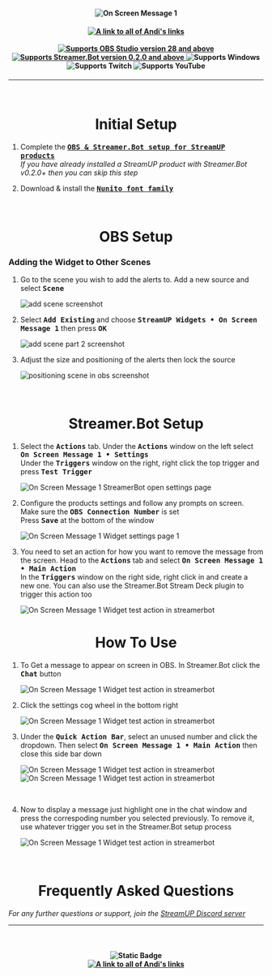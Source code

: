 <h4 align="center">
  <img src="../Assets/On Screen Message 1 Widget - Banner.png" alt="On Screen Message 1">
</h4>

<h4 align="center">
  <a href="https://doras.to/andilippi">
    <img alt="A link to all of Andi's links" src="https://img.shields.io/badge/Created%20by%20Andi%20Stone%20(Andilippi)-white?style=for-the-badge">
  </a>
  <br><br>
    <a href="https://obsproject.com">
        <img alt="Supports OBS Studio version 28 and above" src="https://img.shields.io/badge/OBS Studio-28%2B-FFFFFF?style=for-the-badge&labelColor=1e1a1d">
    </a>
    <a href="https://streamer.bot">
        <img alt="Supports Streamer.Bot version 0.2.0 and above" src="https://img.shields.io/badge/Streamer.Bot-v0.2.0+-%23FFFFFF?style=for-the-badge&labelColor=9038e8">
    </a>
    <img alt="Supports Windows" src="https://img.shields.io/badge/Windows-%23FFFFFF?style=for-the-badge&logo=windows&labelColor=00a2ed">
  <br>
  <img alt="Supports Twitch" src="https://img.shields.io/badge/Supports Twitch-6441a5?style=for-the-badge&logo=twitch&logoColor=white">
  <img alt="Supports YouTube" src="https://img.shields.io/badge/Supports YouTube-red?style=for-the-badge&logo=youtube&logoColor=white"> 
</h4>

---

<br>

<h1 align="center">Initial Setup
</h1>

1. Complete the <kbd><b><a href="https://github.com/StreamUPTips/ReadMe-Files/blob/main/StreamUP-Product-Install-Guide.md">OBS & Streamer.Bot setup for StreamUP products</b></kbd><br></a>
*If you have already installed a StreamUP product with Streamer.Bot v0.2.0+ then you can skip this step*

2. Download & install the <kbd><b><a href="https://fonts.google.com/specimen/Nunito">Nunito font family</b></kbd></a><br>

<br>

<h1 align="center">OBS Setup
</h1>
<h3>Adding the Widget to Other Scenes</h3>

1. Go to the scene you wish to add the alerts to. Add a new source and select <kbd><b>Scene</b></kbd><br>

    <img src="../Assets/On Screen Message 1 Widget - OBS Add Scene 1.png" alt="add scene screenshot"><br>

1. Select <kbd><b>Add Existing</b></kbd> and choose <kbd><b>StreamUP Widgets • On Screen Message 1</b></kbd> then press <kbd><b>OK</b></kbd><br>

    <img src="../Assets/On Screen Message 1 Widget - OBS Add Scene 2.png" alt="add scene part 2 screenshot"><br>

1. Adjust the size and positioning of the alerts then lock the source<br>

    <img src="../Assets/On Screen Message 1 Widget - Position In OBS.png" alt="positioning scene in obs screenshot">

<br>

<h1 align="center">
        Streamer.Bot Setup
</h1>

1. Select the <kbd><b>Actions</b></kbd> tab. Under the <kbd><b>Actions</b></kbd> window on the left select <kbd><b>On Screen Message 1 • Settings</b></kbd><br>
Under the <kbd><b>Triggers</b></kbd> window on the right, right click the top trigger and press <kbd><b>Test Trigger</b></kbd><br>

   <img src="../Assets/On Screen Message 1 Widget - Open Settings.png" alt="On Screen Message 1 StreamerBot open settings page"><br>

2. Configure the products settings and follow any prompts on screen. Make sure the <kbd><b>OBS Connection Number</b></kbd> is set<br>
Press <kbd><b>Save</b></kbd> at the bottom of the window<br>

    <img src="../Assets/On Screen Message 1 Widget - Settings 1.png" alt="On Screen Message 1 Widget settings page 1">

3. You need to set an action for how you want to remove the message from the screen. Head to the <kbd><b>Actions</b></kbd> tab and select <kbd><b>On Screen Message 1 • Main Action</b></kbd><br>
In the <kbd><b>Triggers</b></kbd> window on the right side, right click in and create a new one. You can also use the Streamer.Bot Stream Deck plugin to trigger this action too

      <img src="../Assets/On Screen Message 1 Widget - Chat 6.png" alt="On Screen Message 1 Widget test action in streamerbot"><br>

<h1 align="center">
        How To Use
</h1>

1. To Get a message to appear on screen in OBS. In Streamer.Bot click the <kbd><b>Chat</b></kbd> button 

      <img src="../Assets/On Screen Message 1 Widget - Chat 1.png" alt="On Screen Message 1 Widget test action in streamerbot"><br>

2. Click the settings cog wheel in the bottom right    

      <img src="../Assets/On Screen Message 1 Widget - Chat 2.png" alt="On Screen Message 1 Widget test action in streamerbot"><br>

3. Under the <kbd><b>Quick Action Bar</b></kbd>, select an unused number and click the dropdown. Then select <kbd><b>On Screen Message 1 • Main Action</b></kbd> then close this side bar down

      <img src="../Assets/On Screen Message 1 Widget - Chat 3.png" alt="On Screen Message 1 Widget test action in streamerbot"><br>
      <img src="../Assets/On Screen Message 1 Widget - Chat 4.png" alt="On Screen Message 1 Widget test action in streamerbot"><br>
<br>

4. Now to display a message just highlight one in the chat window and press the correspoding number you selected previously. To remove it, use whatever trigger you set in the Streamer.Bot setup process

      <img src="../Assets/On Screen Message 1 Widget - Chat 5.png" alt="On Screen Message 1 Widget test action in streamerbot"><br>

<br>

<h1 align="center">
        Frequently Asked Questions
</h1>

*For any further questions or support, join the [StreamUP Discord server](https://discord.com/invite/RnDKRaVCEu?)*

---

<br>

<h4 align="center">
  <img alt="Static Badge" src="https://img.shields.io/badge/A%20StreamUP%20Product-%23fc6caf?style=for-the-badge"><br>
  <a href="https://doras.to/andilippi">
    <img alt="A link to all of Andi's links" src="https://img.shields.io/badge/Created%20by%20Andi%20Stone%20(Andilippi)-white?style=for-the-badge">
  </a>  
</h4>
